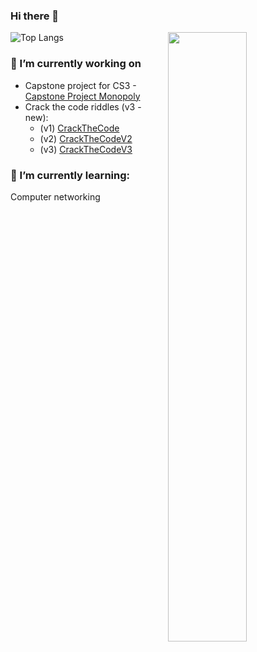 ### Hi there 👋

[<img align="right" width="50%" src="https://github-readme-stats.vercel.app/api?username=danielnaor&theme=dark&show_icons=true">](https://github.com/anuraghazra/github-readme-stats)
![Top Langs](https://github-readme-stats.vercel.app/api/top-langs/?username=danielnaor&langs_count=15)

### 🔭 I’m currently working on 
<ul>
  <li>Capstone project for CS3 - <a href="https://github.com/Danielnaor/Capstone_Project_Monopoly">Capstone Project Monopoly</a></li>
  <li>Crack the code riddles (v3 - new):
    <ul>
      <li>(v1) <a href="https://github.com/Danielnaor/CrackTheCode">CrackTheCode</a></li>
      <li>(v2) <a href="https://github.com/Danielnaor/CrackTheCodeV2">CrackTheCodeV2</a></li>
      <li>(v3) <a href="https://github.com/Danielnaor/CrackTheCodeV3">CrackTheCodeV3</a></li>
    </ul>
  </li>
</ul>


### 🌱 I’m currently learning:
Computer networking 





<!--
**Danielnaor/Danielnaor** is a ✨ _special_ ✨ repository because its `README.md` (this file) appears on your GitHub profile.

Here are some ideas to get you started:

- 🔭 I’m currently working on ...
- 🌱 I’m currently learning ...
- 👯 I’m looking to collaborate on ...
- 🤔 I’m looking for help with ...
- 💬 Ask me about ...
- 📫 How to reach me: ...
- 😄 Pronouns: ...
- ⚡ Fun fact: ...
-->

